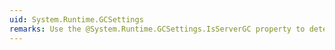 ```yaml
---
uid: System.Runtime.GCSettings
remarks: Use the @System.Runtime.GCSettings.IsServerGC property to determine whether server garbage collection is enabled for the current process.
---
```

      